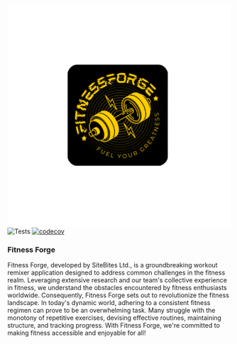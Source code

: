 <img src="https://raw.githubusercontent.com/SiteBytes/FitnessForge/e72f52e707abc57a666313445f2518e536abc622/App/static/FitnessForge_logo_black.png" alt="FitnessForge logo" title="FitnessForge" align="right" height="500"/>

![Tests](https://github.com/uwidcit/flaskmvc/actions/workflows/dev.yml/badge.svg)
[![codecov](https://codecov.io/gh/SiteBytes/FitnessForge/graph/badge.svg?token=315X0T4BT9)](https://codecov.io/gh/SiteBytes/FitnessForge)

### Fitness Forge
Fitness Forge, developed by SiteBites Ltd., is a groundbreaking workout remixer application designed to address common challenges in the fitness realm. Leveraging extensive research and our team's collective experience in fitness, we understand the obstacles encountered by fitness enthusiasts worldwide. Consequently, Fitness Forge sets out to revolutionize the fitness landscape. 
In today's dynamic world, adhering to a consistent fitness regimen can prove to be an overwhelming task. Many struggle with the monotony of repetitive exercises, devising effective routines, maintaining structure, and tracking progress. With Fitness Forge, we're committed to making fitness accessible and enjoyable for all!


